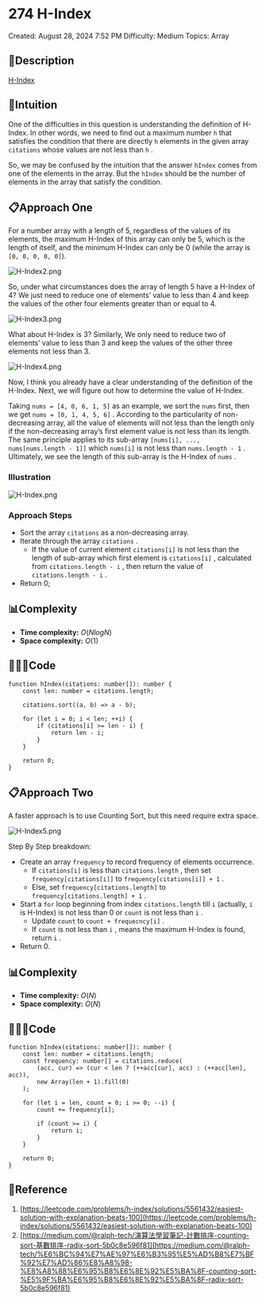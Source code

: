 # 274 H-Index

Created: August 28, 2024 7:52 PM
Difficulty: Medium
Topics: Array

## 📖Description

[H-Index](https://leetcode.com/problems/h-index/description)

## 🤔Intuition

One of the difficulties in this question is understanding the definition of H-Index. In other words, we need to find out a maximum number `h` that satisfies the condition that there are directly `h` elements in the given array `citations` whose values are not less than `h` .

So, we may be confused by the intuition that the answer `hIndex` comes from one of the elements in the array. But the `hIndex` should be the number of elements in the array that satisfy the condition.

## 📋Approach One

For a number array with a length of 5, regardless of the values of its elements, the maximum H-Index of this array can only be 5, which is the length of itself, and the minimum H-Index can only be 0 (while the array is `[0, 0, 0, 0, 0]`).

![H-Index2.png](./H-Index2.png)

So, under what circumstances does the array of length 5 have a H-Index of 4? We just need to reduce one of elements’ value to less than 4 and keep the values of the other four elements greater than or equal to 4.

![H-Index3.png](./H-Index3.png)

What about H-Index is 3? Similarly, We only need to reduce two of elements’ value to less than 3 and keep the values of the other three elements not less than 3.

![H-Index4.png](./H-Index4.png)

Now, I think you already have a clear understanding of the definition of the H-Index. Next, we will figure out how to determine the value of H-Index.

Taking `nums = [4, 0, 6, 1, 5]` as an example, we sort the `nums` first, then we get `nums = [0, 1, 4, 5, 6]` . According to the particularity of non-decreasing array, all the value of elements will not less than the length only if the non-decreasing array’s first element value is not less than its length. The same principle applies to its sub-array `[nums[i], ..., nums[nums.length - 1]]` which `nums[i]` is not less than `nums.length - 1` . Ultimately, we see the length of this sub-array is the H-Index of `nums` .

### Illustration

![H-Index.png](./H-Index.png)

### Approach Steps

- Sort the array `citations` as a non-decreasing array.
- Iterate through the array `citations` .
    - If the value of current element `citations[i]` is not less than the length of sub-array which first element is `citations[i]` , calculated from `citations.length - i` , then return the value of `citations.length - i` .
- Return 0;

## 📊Complexity

- **Time complexity:** $O(NlogN)$
- **Space complexity:** $O(1)$

## 🧑🏻‍💻Code

```tsx
function hIndex(citations: number[]): number {
    const len: number = citations.length;

    citations.sort((a, b) => a - b);

    for (let i = 0; i < len; ++i) {
        if (citations[i] >= len - i) {
            return len - i;
        }
    }

    return 0;
}
```

## 📋Approach Two

A faster approach is to use  Counting Sort, but this need require extra space.

![H-Index5.png](./H-Index5.png)

Step By Step breakdown:

- Create an array `frequency` to record frequency of elements occurrence.
    - If `citations[i]` is less than `citations.length` , then set `frequency[citations[i]]` to `frequency[citations[i]] + 1` .
    - Else, set `frequency[citations.length]` to `frequency[citations.length] + 1` .
- Start a `for` loop beginning from index `citations.length` till `i` (actually, `i` is H-Index) is not less than 0 or `count` is not less than `i` .
    - Update `count` to `count + frequecncy[i]` .
    - If `count` is not less than `i` , means the maximum H-Index is found, return `i` .
- Return 0.

## 📊Complexity

- **Time complexity:** $O(N)$
- **Space complexity:** $O(N)$

## 🧑🏻‍💻Code

```tsx
function hIndex(citations: number[]): number {
    const len: number = citations.length;
    const frequency: number[] = citations.reduce(
        (acc, cur) => (cur < len ? (++acc[cur], acc) : (++acc[len], acc)),
        new Array(len + 1).fill(0)
    );

    for (let i = len, count = 0; i >= 0; --i) {
        count += frequency[i];

        if (count >= i) {
            return i;
        }
    }

    return 0;
}
```

## 🔖Reference

1. [https://leetcode.com/problems/h-index/solutions/5561432/easiest-solution-with-explanation-beats-100](https://leetcode.com/problems/h-index/solutions/5561432/easiest-solution-with-explanation-beats-100)
2. [https://medium.com/@ralph-tech/演算法學習筆記-計數排序-counting-sort-基數排序-radix-sort-5b0c8e596f81](https://medium.com/@ralph-tech/%E6%BC%94%E7%AE%97%E6%B3%95%E5%AD%B8%E7%BF%92%E7%AD%86%E8%A8%98-%E8%A8%88%E6%95%B8%E6%8E%92%E5%BA%8F-counting-sort-%E5%9F%BA%E6%95%B8%E6%8E%92%E5%BA%8F-radix-sort-5b0c8e596f81)